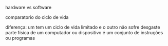 hardware vs software

comparatorio do ciclo de vida

diferença:
um tem um ciclo de vida limitado e o outro não sofre desgaste 
 parte física de um computador ou dispositivo
 é um conjunto de instruções ou programas
